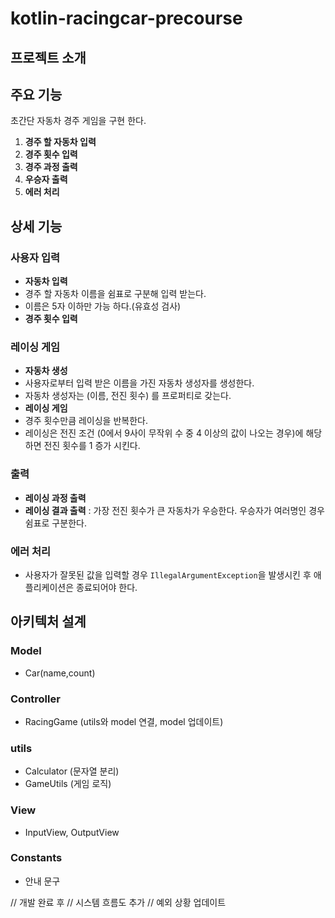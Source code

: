 # kotlin-racingcar-precourse

## 프로젝트 소개

## 주요 기능

초간단 자동차 경주 게임을 구현 한다.

1. **경주 할 자동차 입력**
2. **경주 횟수 입력**
3. **경주 과정 출력**
4. **우승자 출력**
5. **에러 처리** 


## 상세 기능

### 사용자 입력

- **자동차 입력**
- 경주 할 자동차 이름을 쉼표로 구분해 입력 받는다.
- 이름은 5자 이하만 가능 하다.(유효성 검사)
- **경주 횟수 입력**

### 레이싱 게임 

- **자동차 생성**
- 사용자로부터 입력 받은 이름을 가진 자동차 생성자를 생성한다. 
- 자동차 생성자는 (이름, 전진 횟수) 를 프로퍼티로 갖는다. 
- **레이싱 게임**
- 경주 횟수만큼 레이싱을 반복한다.
- 레이싱은 전진 조건 (0에서 9사이 무작위 수 중 4 이상의 값이 나오는 경우)에 해당하면 전진 횟수를 1 증가 시킨다. 

### 출력 

- **레이싱 과정 출력**
- **레이싱 결과 출력** : 가장 전진 횟수가 큰 자동차가 우승한다. 우승자가 여러명인 경우 쉼표로 구분한다. 

### 에러 처리 

- 사용자가 잘못된 값을 입력할 경우 `IllegalArgumentException`을 발생시킨 후 애플리케이션은 종료되어야 한다.


## 아키텍처 설계

### Model 
- Car(name,count)
### Controller 
- RacingGame (utils와 model 연결, model 업데이트)
### utils 
- Calculator (문자열 분리)
- GameUtils (게임 로직)
### View
- InputView, OutputView
### Constants
- 안내 문구 

// 개발 완료 후
// 시스템 흐름도 추가
// 예외 상황 업데이트 